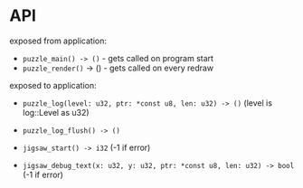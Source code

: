 # API

exposed from application:

- `puzzle_main() -> ()` - gets called on program start
- `puzzle_render()` -> () - gets called on every redraw

exposed to application:

- `puzzle_log(level: u32, ptr: *const u8, len: u32) -> ()` (level is log::Level as u32)
- `puzzle_log_flush() -> ()`

- `jigsaw_start() -> i32` (-1 if error)
- `jigsaw_debug_text(x: u32, y: u32, ptr: *const u8, len: u32) -> bool` (-1 if error)
